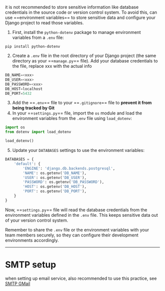 it is not recommended to store sensitive information like database credentials in the source code or version control system. To avoid this, can use ==environment variables== to store sensitive data and configure your Django project to read those variables. 

1.  First, install the `python-dotenv` package to manage environment variables from a `.env` file:
```terminal
pip install python-dotenv
```

2.  Create a `.env` file in the root directory of your Django project (the same directory as your ==`manage.py`== file). Add your database credentials to the file, replace xxx with the actual info
```python
DB_NAME=<xxx>
DB_USER=<xxx>
DB_PASSWORD=<xxx>
DB_HOST=localhost
DB_PORT=5432
```

3. Add the ==`.env`== file to your ==`.gitignore`== file to **prevent it from being tracked by Git**
4. In your ==`settings.py`== file, import the `os` module and load the environment variables from the `.env` file using `load_dotenv`:
```python
import os
from dotenv import load_dotenv

load_dotenv()
```
5.  Update your `DATABASES` settings to use the environment variables:
```python
DATABASES = {
    'default': {
        'ENGINE': 'django.db.backends.postgresql',
        'NAME': os.getenv('DB_NAME'),
        'USER': os.getenv('DB_USER'),
        'PASSWORD': os.getenv('DB_PASSWORD'),
        'HOST': os.getenv('DB_HOST'),
        'PORT': os.getenv('DB_PORT'),
    }
}
```
Now, ==`settings.py`== file will read the database credentials from the environment variables defined in the `.env` file. This keeps sensitive data out of your version control system.

Remember to share the `.env` file or the environment variables with your team members securely, so they can configure their development environments accordingly.

---
# SMTP setup
when setting up email service, also recommended to use this practice, see [SMTP GMail](SMTP_Gmail)
